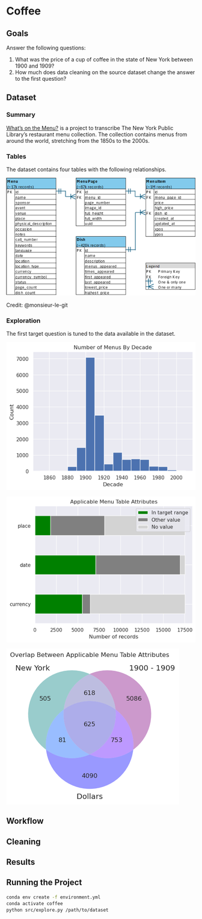 # Coffee

## Goals

Answer the following questions:

1. What was the price of a cup of coffee in the state of New York between 1900 and 1909?
2. How much does data cleaning on the source dataset change the answer to the first question?

## Dataset

### Summary

[What’s on the Menu?](https://menus.nypl.org/) is a project to transcribe The New York Public Library’s restaurant menu collection. The collection contains menus from around the world, stretching from the 1850s to the 2000s.

### Tables

The dataset contains four tables with the following relationships.

![entity relationship diagram](doc/entity-relationship-diagram.png)

Credit: @monsieur-le-git

### Exploration

The first target question is tuned to the data available in the dataset.

![menu date histogram](doc/menu-date-histogram.png)

![menu bar chart](doc/menu-bar-chart.png)

![menu venn diagram](doc/menu-venn-diagram.png)

## Workflow


## Cleaning


## Results


## Running the Project

```sh
conda env create -f environment.yml
conda activate coffee
python src/explore.py /path/to/dataset
```
